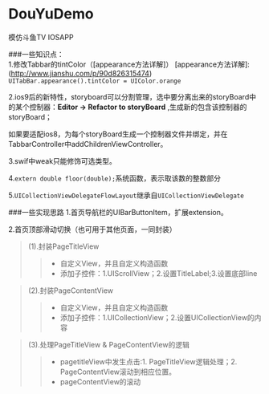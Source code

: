 # DouYuDemo
模仿斗鱼TV IOSAPP

###一些知识点：<br>
1.修改Tabbar的tintColor（[appearance方法详解]）
[appearance方法详解]:(http://www.jianshu.com/p/90d826315474)
`UITabBar.appearance().tintColor = UIColor.orange`<br>

2.ios9后的新特性，storyboard可以分割管理，选中要分离出来的storyBoard中的某个控制器：**Editor -> Refactor to storyBoard** ,生成新的包含该控制器的storyBoard；<br>

如果要适配ios8，为每个storyBoard生成一个控制器文件并绑定，并在TabbarController中addChildrenViewController。<br>

3.swif中weak只能修饰可选类型。

4.`extern double floor(double);`系统函数，表示取该数的整数部分

5.`UICollectionViewDelegateFlowLayout`继承自`UICollectionViewDelegate`


###一些实现思路
1.首页导航栏的UIBarButtonItem，扩展extension。<br>

2.首页顶部滑动切换（也可用于其他页面，一同封装）
>(1).封装PageTitleView<br>
>>* 自定义View，并且自定义构造函数
>>* 添加子控件：1.UIScrollView；2.设置TitleLabel;3.设置底部line

>(2).封装PageContentView<br>
>>* 自定义View，并且自定义构造函数
>>* 添加子控件：1.UICollectionView；2.设置UICollectionView的内容

>(3).处理PageTitleView & PageContentView的逻辑
>>* pagetitleView中发生点击:1. PageTitleView逻辑处理；2. PageContentView滚动到相应位置。
>>* pageContentView的滚动